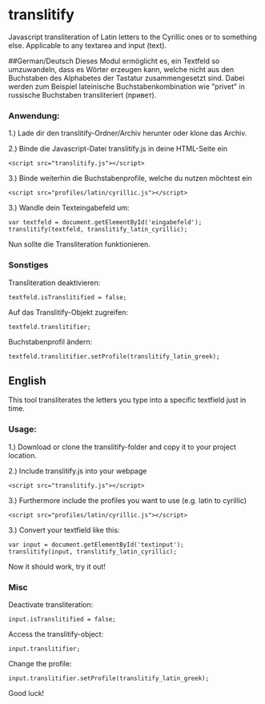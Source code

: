 # translitify
Javascript transliteration of Latin letters to the Cyrillic ones or to something else. 
Applicable to any textarea and input (text).

##German/Deutsch
Dieses Modul ermöglicht es, ein Textfeld so umzuwandeln, 
dass es Wörter erzeugen kann, welche nicht aus den Buchstaben des Alphabetes der Tastatur zusammengesetzt sind.
Dabei werden zum Beispiel lateinische Buchstabenkombination wie "privet" in russische Buchstaben transliteriert (привет).

### Anwendung:

1.) Lade dir den translitify-Ordner/Archiv herunter oder klone das Archiv.

2.) Binde die Javascript-Datei translitify.js in deine HTML-Seite ein
```
<script src="translitify.js"></script>
```

3.) Binde weiterhin die Buchstabenprofile, welche du nutzen möchtest ein
```
<script src="profiles/latin/cyrillic.js"></script>
```

3.) Wandle dein Texteingabefeld um:
```
var textfeld = document.getElementById('eingabefeld');
translitify(textfeld, translitify_latin_cyrillic);
```

Nun sollte die Transliteration funktionieren.

### Sonstiges
Transliteration deaktivieren:
```
textfeld.isTranslitified = false;
```

Auf das Translitify-Objekt zugreifen:
```
textfeld.translitifier;
```

Buchstabenprofil ändern:
```
textfeld.translitifier.setProfile(translitify_latin_greek);
```

## English
This tool transliterates the letters you type into a specific textfield just in time.

### Usage:

1.) Download or clone the translitify-folder and copy it to your project location.

2.) Include translitify.js into your webpage
```
<script src="translitify.js"></script>
```

3.) Furthermore include the profiles you want to use (e.g. latin to cyrillic)
```
<script src="profiles/latin/cyrillic.js"></script>
```

3.) Convert your textfield like this:
```
var input = document.getElementById('textinput');
translitify(input, translitify_latin_cyrillic);
```

Now it should work, try it out!

### Misc

Deactivate transliteration:
```
input.isTranslitified = false;
```

Access the translitify-object:
```
input.translitifier;
```

Change the profile:
```
input.translitifier.setProfile(translitify_latin_greek);
```

Good luck!
